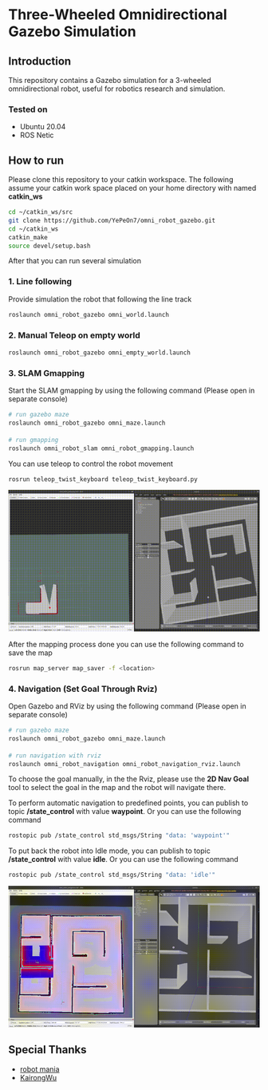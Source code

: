 # Three-Wheeled Omnidirectional Gazebo Simulation

## Introduction

This repository contains a Gazebo simulation for a 3-wheeled omnidirectional robot, useful for robotics research and simulation.

### Tested on

- Ubuntu 20.04
- ROS Netic

## How to run

Please clone this repository to your catkin workspace. The following assume your catkin work space placed on your home directory with named **catkin_ws**

```bash
cd ~/catkin_ws/src
git clone https://github.com/YePeOn7/omni_robot_gazebo.git
cd ~/catkin_ws
catkin_make
source devel/setup.bash
```

After that you can run several simulation

### 1. Line following

Provide simulation the robot that following the line track

```bash
roslaunch omni_robot_gazebo omni_world.launch
```

### 2. Manual Teleop on empty world

```bash
roslaunch omni_robot_gazebo omni_empty_world.launch
```

### 3. SLAM Gmapping

Start the SLAM gmapping by using the following command (Please open in separate console)

```bash
# run gazebo maze
roslaunch omni_robot_gazebo omni_maze.launch

# run gmapping 
roslaunch omni_robot_slam omni_robot_gmapping.launch
```

You can use teleop to control the robot movement

```bash
rosrun teleop_twist_keyboard teleop_twist_keyboard.py
```

![gmapping mapping demo](gif/gmapping.gif)

After the mapping process done you can use the following command to save the map

```bash
rosrun map_server map_saver -f <location>
```

### 4. Navigation (Set Goal Through Rviz)

Open Gazebo and RViz by using the following command (Please open in separate console)

```bash
# run gazebo maze
roslaunch omni_robot_gazebo omni_maze.launch

# run navigation with rviz
roslaunch omni_robot_navigation omni_robot_navigation_rviz.launch
```

To choose the goal manually, in the the Rviz, please use the **2D Nav Goal** tool to select the goal in the map and the robot will navigate there.

To perform automatic navigation to predefined points, you can publish to topic **/state_control** with value **waypoint**. Or you can use the following command

```bash
rostopic pub /state_control std_msgs/String "data: 'waypoint'"
```

To put back the robot into Idle mode, you can publish to topic **/state_control** with value **idle**. Or you can use the following command

```bash
rostopic pub /state_control std_msgs/String "data: 'idle'"
```

![Navigarion Demo](gif/nav.gif)

## Special Thanks

- [robot mania](https://www.youtube.com/@robotmania8896)
- [KairongWu](https://github.com/KairongWu)

